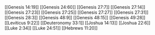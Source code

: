 [[Genesis 14:19]]
[[Genesis 24:60]]
[[Genesis 27:7]]
[[Genesis 27:14]]
[[Genesis 27:23]]
[[Genesis 27:25]]
[[Genesis 27:27]]
[[Genesis 27:31]]
[[Genesis 28:3]]
[[Genesis 48:9]]
[[Genesis 48:15]]
[[Genesis 49:28]]
[[Leviticus 9:22]]
[[Deuteronomy 33:1]]
[[Joshua 14:13]]
[[Joshua 22:6]]
[[Luke 2:34]]
[[Luke 24:51]]
[[Hebrews 11:20]]
